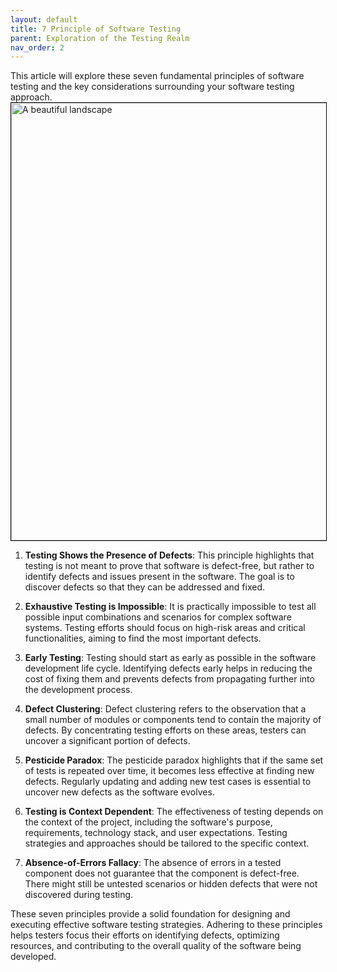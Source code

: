 ```yaml
---
layout: default
title: 7 Principle of Software Testing
parent: Exploration of the Testing Realm
nav_order: 2
---
```

This article will explore these seven fundamental principles of software testing and the key considerations surrounding your software testing approach.
<img src="/Users/himani/himani110.github.io/_images/7Principles.png" alt="A beautiful landscape" width="900" height="700" style="border: 1px solid black;">

1. **Testing Shows the Presence of Defects**: This principle highlights that testing is not meant to prove that software is defect-free, but rather to identify defects and issues present in the software. The goal is to discover defects so that they can be addressed and fixed.

2. **Exhaustive Testing is Impossible**: It is practically impossible to test all possible input combinations and scenarios for complex software systems. Testing efforts should focus on high-risk areas and critical functionalities, aiming to find the most important defects.

3. **Early Testing**: Testing should start as early as possible in the software development life cycle. Identifying defects early helps in reducing the cost of fixing them and prevents defects from propagating further into the development process.

4. **Defect Clustering**: Defect clustering refers to the observation that a small number of modules or components tend to contain the majority of defects. By concentrating testing efforts on these areas, testers can uncover a significant portion of defects.

5. **Pesticide Paradox**: The pesticide paradox highlights that if the same set of tests is repeated over time, it becomes less effective at finding new defects. Regularly updating and adding new test cases is essential to uncover new defects as the software evolves.

6. **Testing is Context Dependent**: The effectiveness of testing depends on the context of the project, including the software's purpose, requirements, technology stack, and user expectations. Testing strategies and approaches should be tailored to the specific context.

7. **Absence-of-Errors Fallacy**: The absence of errors in a tested component does not guarantee that the component is defect-free. There might still be untested scenarios or hidden defects that were not discovered during testing.

These seven principles provide a solid foundation for designing and executing effective software testing strategies. Adhering to these principles helps testers focus their efforts on identifying defects, optimizing resources, and contributing to the overall quality of the software being developed.
